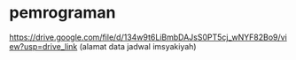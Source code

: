 # pemrograman
https://drive.google.com/file/d/134w9t6LiBmbDAJsS0PT5cj_wNYF82Bo9/view?usp=drive_link (alamat data jadwal imsyakiyah)
